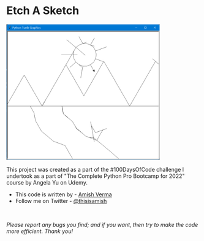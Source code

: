# Etch A Sketch

<img src="https://github.com/thisisamish/day-19-etch-a-sketch/raw/main/screenshot.png" alt="Etch A Sketch Output Screenshot" width="400px">

This project was created as a part of the #100DaysOfCode challenge I undertook as a part of "The Complete Python Pro Bootcamp for 2022" course by Angela Yu on Udemy.
- This code is written by - [Amish Verma](www.github.com/thisisamish)
- Follow me on Twitter - [@thisisamish](www.twitter.com/thisisamish)

<br>

*Please report any bugs you find; and if you want, then try to make the code more efficient. Thank you!*
